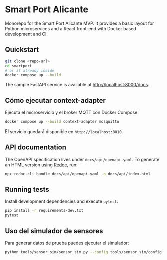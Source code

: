 # Smart Port Alicante

Monorepo for the Smart Port Alicante MVP. It provides a basic layout for Python
microservices and a React front-end with Docker based development and CI.

## Quickstart

```bash
git clone <repo-url>
cd smartport
# or if already inside
docker compose up --build
```

The sample FastAPI service is available at [http://localhost:8000/docs](http://localhost:8000/docs).


## Cómo ejecutar context-adapter

Ejecuta el microservicio y el broker MQTT con Docker Compose:

```bash
docker compose up --build context-adapter mosquitto
```

El servicio quedará disponible en `http://localhost:8010`.


## API documentation

The OpenAPI specification lives under `docs/api/openapi.yaml`. To generate an
HTML version using [Redoc](https://github.com/Redocly/redoc), run:

```bash
npx redoc-cli bundle docs/api/openapi.yaml -o docs/api/index.html
```

## Running tests

Install development dependencies and execute `pytest`:

```bash
pip install -r requirements-dev.txt
pytest
```

## Uso del simulador de sensores

Para generar datos de prueba puedes ejecutar el simulador:

```bash
python tools/sensor_sim/sensor_sim.py --config tools/sensor_sim/config.yaml --mqtt-host localhost --rate 1
```
